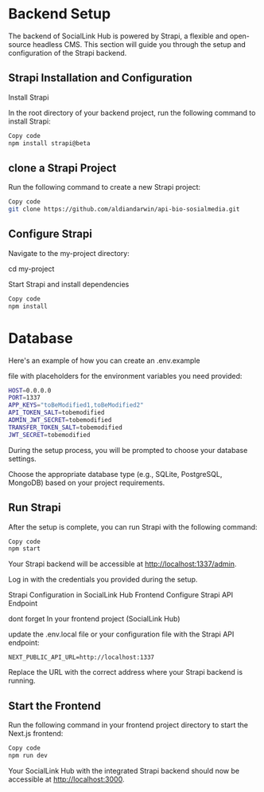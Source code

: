 
# Backend Setup

The backend of SocialLink Hub is powered by Strapi, a flexible and open-source headless CMS. This section will guide you through the setup and configuration of the Strapi backend.

## Strapi Installation and Configuration

Install Strapi

In the root directory of your backend project, run the following command to install Strapi:

```bash
Copy code
npm install strapi@beta
```

## clone a Strapi Project

Run the following command to create a new Strapi project:

```bash
Copy code
git clone https://github.com/aldiandarwin/api-bio-sosialmedia.git
```

## Configure Strapi

Navigate to the my-project directory:

cd my-project

Start Strapi and install dependencies

``` bash
Copy code
npm install
```

# Database

Here's an example of how you can create
an .env.example

file with placeholders for the environment variables you need provided:

``` bash
HOST=0.0.0.0
PORT=1337
APP_KEYS="toBeModified1,toBeModified2"
API_TOKEN_SALT=tobemodified
ADMIN_JWT_SECRET=tobemodified
TRANSFER_TOKEN_SALT=tobemodified
JWT_SECRET=tobemodified
```

During the setup process, you will be prompted to choose your database settings.

Choose the appropriate database type (e.g., SQLite, PostgreSQL, MongoDB) based on your project requirements.

## Run Strapi

After the setup is complete, you can run Strapi with the following command:

```bash
Copy code
npm start
```

Your Strapi backend will be accessible at <http://localhost:1337/admin>.

Log in with the credentials you provided during the setup.

Strapi Configuration in SocialLink Hub Frontend
Configure Strapi API Endpoint

dont forget In your frontend project (SocialLink Hub)

update the .env.local file or your configuration file with the Strapi API endpoint:

```Copy code
NEXT_PUBLIC_API_URL=http://localhost:1337
```

Replace the URL with the correct address where your Strapi backend is running.

## Start the Frontend

Run the following command in your frontend project directory to start the Next.js frontend:

```bash
Copy code
npm run dev
```

Your SocialLink Hub with the integrated Strapi backend should now be accessible at <http://localhost:3000>.
